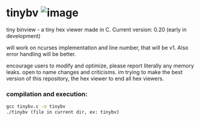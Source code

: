 # tinybv ![image](https://github.com/userc68/binview/blob/main/res/binview.png)
tiny binview - a tiny hex viewer made in C. Current version: 0.20 (early in development)

will work on ncurses implementation and line number, that will be v1.
Also error handling will be better.

encourage users to modify and optimize, please report literally any memory leaks.
open to name changes and criticisms. im trying to make the best version of this repository,
the hex viewer to end all hex viewers.

### compilation and execution:
```cmd
gcc tinybv.c -o tinybv
./tinybv (file in current dir, ex: tinybv)
```
